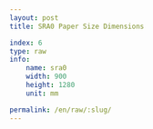 ```yaml
---
layout: post
title: SRA0 Paper Size Dimensions

index: 6
type: raw
info:
    name: sra0
    width: 900
    height: 1280
    unit: mm

permalink: /en/raw/:slug/
---
```



